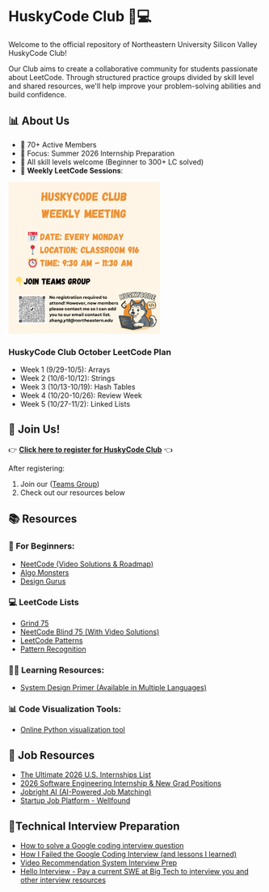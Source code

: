 # HuskyCode Club 🐺💻

Welcome to the official repository of Northeastern University Silicon Valley HuskyCode Club!

Our Club aims to create a collaborative community for students passionate about LeetCode. Through structured practice groups divided by skill level and shared resources, we'll help improve your problem-solving abilities and build confidence.

## 📊 About Us
- 👥 70+ Active Members
- 🚀 Focus: Summer 2026 Internship Preparation
- 💪 All skill levels welcome (Beginner to 300+ LC solved)
- 📅 **Weekly LeetCode Sessions**:
<div align="left">
  <img src="./Weekly%20HuskyCode%20Club%20Flyer%20(1080%20x%201080%20px).png" width="300">
</div>

### HuskyCode Club October LeetCode Plan
- Week 1 (9/29-10/5): Arrays
- Week 2 (10/6-10/12): Strings
- Week 3 (10/13-10/19): Hash Tables
- Week 4 (10/20-10/26): Review Week
- Week 5 (10/27-11/2): Linked Lists

## 🚀 Join Us!
👉 **[Click here to register for HuskyCode Club](https://forms.office.com/r/kNFiykMeFM)** 👈

After registering:
1. Join our ([Teams Group](https://teams.microsoft.com/l/channel/19%3AN_6dYIL9k2-ok2J82L8HBpfBrkgPsbxzeSwkFUEMrZw1%40thread.tacv2/General?groupId=55eda15f-32aa-493d-8805-15630014071e&tenantId=a8eec281-aaa3-4dae-ac9b-9a398b9215e7))
2. Check out our resources below

## 📚 Resources

### 📖 For Beginners:
- [NeetCode (Video Solutions & Roadmap)](https://neetcode.io/)
- [Algo Monsters](https://algo.monster)
- [Design Gurus](https://www.designgurus.io)

### 💻 LeetCode Lists
- [Grind 75](https://www.techinterviewhandbook.org/grind75)
- [NeetCode Blind 75 (With Video Solutions)](https://neetcode.io/practice?tab=blind75)
- [LeetCode Patterns](https://seanprashad.com/leetcode-patterns/)
- [Pattern Recognition](https://www.youtube.com/watch?v=xo7XrRVxH8Y/)

### 👩‍💻 Learning Resources:
- [System Design Primer (Available in Multiple Languages)](https://github.com/donnemartin/system-design-primer)

### 📊 Code Visualization Tools:
- [Online Python visualization tool](https://cscircles.cemc.uwaterloo.ca/visualize?utm_source=chatgpt.com#mode=display)

## 📝 Job Resources
- [The Ultimate 2026 U.S. Internships List](https://www.intern-list.com/)
- [2026 Software Engineering Internship & New Grad Positions](https://github.com/speedyapply/2026-SWE-College-Jobs)
- [Jobright AI (AI-Powered Job Matching)](https://jobright.ai/jobs/recommend)
- [Startup Job Platform - Wellfound](https://wellfound.com/jobs)

## 🤵Technical Interview Preparation
- [How to solve a Google coding interview question](https://www.youtube.com/watch?v=Ti5vfu9arXQ)
- [How I Failed the Google Coding Interview (and lessons I learned)](https://www.youtube.com/watch?v=4SUJt3dP2Jc)
- [Video Recommendation System Interview Prep](https://bytebytego.com/courses/machine-learning-system-design-interview/video-recommendation-system)
- [Hello Interview - Pay a current SWE at Big Tech to interview you and other interview resources](https://www.hellointerview.com)
